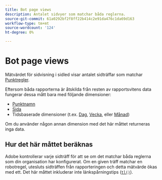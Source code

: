 ```yaml
---
title: Bot page views
description: Antalet sidvyer som matchar båda reglerna.
source-git-commit: 61a0292bf2f8ff22b414c2e91da476c1da69d163
workflow-type: tm+mt
source-wordcount: '124'
ht-degree: 0%

---
```


# Bot page views

Mätvärdet för sidvisning i sidled visar antalet sidträffar som matchar [Punktregler](/help/admin/admin/c-manage-report-suites/c-edit-report-suites/general/bot-removal/bot-rules.md).

Eftersom båda rapporterna är åtskilda från resten av rapportsvitens data fungerar dessa mått bara med följande dimensioner:

* [Punktnamn](../dimensions/bot-name.md)
* [Sida](../dimensions/page.md)
* Tidsbaserade dimensioner (t.ex. [Dag](../dimensions/day.md), [Vecka](../dimensions/week.md), eller [Månad](../dimensions/month.md))

Om du använder någon annan dimension med det här måttet returneras inga data.

## Hur det här måttet beräknas

Adobe kontrollerar varje sidträff för att se om det matchar båda reglerna som din organisation har konfigurerat. Om en given träff matchar en robotregel, utesluts sidträffen från rapporteringen och detta mätvärde ökas med ett. Det här måttet inkluderar inte länkspårningstips ([`tl()`](/help/implement/vars/functions/tl-method.md)).
